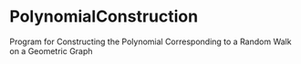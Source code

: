 # PolynomialConstruction
Program for Сonstructing the Polynomial Corresponding to a Random Walk on a Geometric Graph
